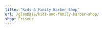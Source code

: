 ```yaml
---
title: "Kids & Family Barber Shop"
url: /glendale/kids-und-family-barber-shop/
shop: Friseur
---
```

